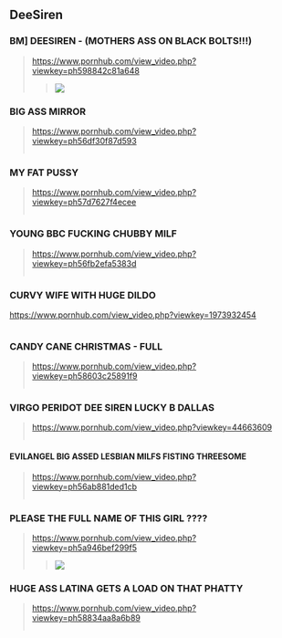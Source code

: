 ## DeeSiren
### BM] DEESIREN - (MOTHERS ASS ON BLACK BOLTS!!!)
>https://www.pornhub.com/view_video.php?viewkey=ph598842c81a648
>>![](https://ci.phncdn.com/videos/201708/07/127602641/original/(m=ecuKGgaaaa)(mh=rUgmPD-jgXgPQE7e)12.jpg)
### BIG ASS MIRROR
>https://www.pornhub.com/view_video.php?viewkey=ph56df30f87d593
>>![]()
### MY FAT PUSSY
>https://www.pornhub.com/view_video.php?viewkey=ph57d7627f4ecee
>>![]()
### YOUNG BBC FUCKING CHUBBY MILF
>https://www.pornhub.com/view_video.php?viewkey=ph56fb2efa5383d
>>![]()
### CURVY WIFE WITH HUGE DILDO
https://www.pornhub.com/view_video.php?viewkey=1973932454
>>![]()
### CANDY CANE CHRISTMAS - FULL
>https://www.pornhub.com/view_video.php?viewkey=ph58603c25891f9
>>![]()
### VIRGO PERIDOT DEE SIREN LUCKY B DALLAS
>https://www.pornhub.com/view_video.php?viewkey=44663609
>>![]()
#### EVILANGEL BIG ASSED LESBIAN MILFS FISTING THREESOME
>https://www.pornhub.com/view_video.php?viewkey=ph56ab881ded1cb
>>![]()
### PLEASE THE FULL NAME OF THIS GIRL ????
>https://www.pornhub.com/view_video.php?viewkey=ph5a946bef299f5
>>![](https://bi.phncdn.com/videos/201802/26/156134912/original/(m=ecuKGgaaaa)(mh=l6-CmEA4fHsxUAmy)11.jpg)
### HUGE ASS LATINA GETS A LOAD ON THAT PHATTY
>https://www.pornhub.com/view_video.php?viewkey=ph58834aa8a6b89
>>![]()
